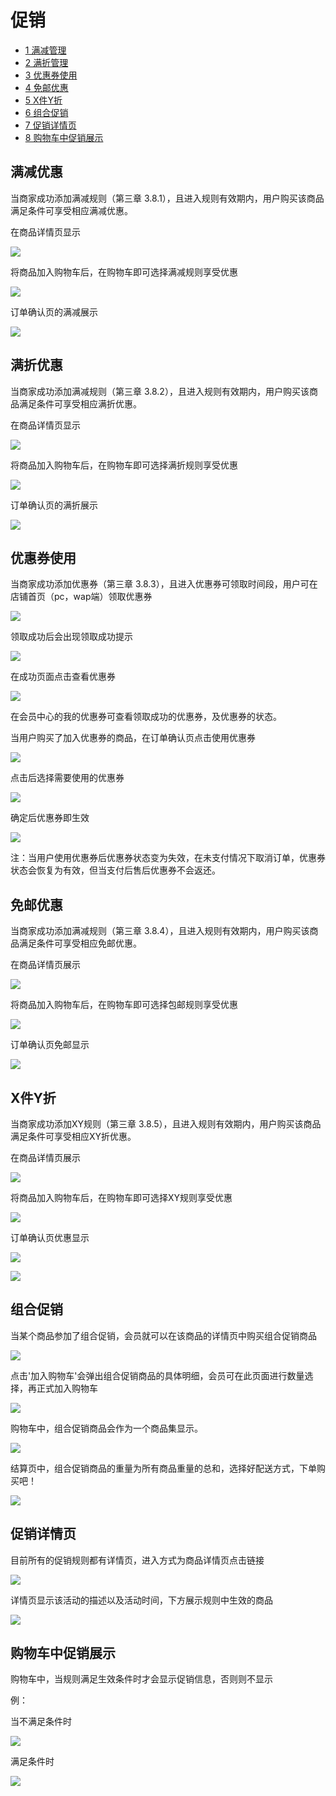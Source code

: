 # 促销

* [1 满减管理](#1)
* [2 满折管理](#2)
* [3 优惠券使用](#3)
* [4 免邮优惠](#4)
* [5 X件Y折](#5)
* [6 组合促销](#6)
* [7 促销详情页](#7)
* [8 购物车中促销展示](#8)

## <h2 id=1>满减优惠</h2>

当商家成功添加满减规则（第三章 3.8.1），且进入规则有效期内，用户购买该商品满足条件可享受相应满减优惠。

在商品详情页显示

![](images/237.png)

将商品加入购物车后，在购物车即可选择满减规则享受优惠

![](images/238.png)
 
订单确认页的满减展示

![](images/239.png)
 
## <h2 id=2>满折优惠</h2>

当商家成功添加满减规则（第三章 3.8.2），且进入规则有效期内，用户购买该商品满足条件可享受相应满折优惠。

在商品详情页显示

![](images/240.png)

将商品加入购物车后，在购物车即可选择满折规则享受优惠

![](images/241.png)

订单确认页的满折展示

![](images/242.png)
 
## <h2 id=3>优惠券使用</h2>

当商家成功添加优惠券（第三章 3.8.3），且进入优惠券可领取时间段，用户可在店铺首页（pc，wap端）领取优惠券

![](images/243.png)
 
领取成功后会出现领取成功提示

![](images/244.png)
 
在成功页面点击查看优惠券

![](images/245.png)

在会员中心的我的优惠券可查看领取成功的优惠券，及优惠券的状态。
 
当用户购买了加入优惠券的商品，在订单确认页点击使用优惠券

![](images/246.png)

点击后选择需要使用的优惠券

![](images/247.png)
 
确定后优惠券即生效

![](images/250.png)
 
注：当用户使用优惠券后优惠券状态变为失效，在未支付情况下取消订单，优惠券状态会恢复为有效，但当支付后售后优惠券不会返还。
 
## <h2 id=4>免邮优惠</h2>

当商家成功添加满减规则（第三章 3.8.4），且进入规则有效期内，用户购买该商品满足条件可享受相应免邮优惠。

在商品详情页展示

![](images/251.png)

将商品加入购物车后，在购物车即可选择包邮规则享受优惠

![](images/252.png)

订单确认页免邮显示

![](images/253.png)
 
## <h2 id=5>X件Y折</h2>

当商家成功添加XY规则（第三章 3.8.5），且进入规则有效期内，用户购买该商品满足条件可享受相应XY折优惠。

在商品详情页展示

![](images/254.png)

将商品加入购物车后，在购物车即可选择XY规则享受优惠

![](images/255.png)

订单确认页优惠显示

![](images/256.png)

![](images/257.png)
 

## <h2 id=6>组合促销</h2>

当某个商品参加了组合促销，会员就可以在该商品的详情页中购买组合促销商品

![](images/package-user01.png)

点击'加入购物车'会弹出组合促销商品的具体明细，会员可在此页面进行数量选择，再正式加入购物车

![](images/package-user02.png)

购物车中，组合促销商品会作为一个商品集显示。

![](images/package-user03.png)

结算页中，组合促销商品的重量为所有商品重量的总和，选择好配送方式，下单购买吧！

![](images/package-user04.png)

## <h2 id=7>促销详情页</h2>

目前所有的促销规则都有详情页，进入方式为商品详情页点击链接

![](images/258.png)

详情页显示该活动的描述以及活动时间，下方展示规则中生效的商品

![](images/259.png)
 
## <h2 id=8>购物车中促销展示</h2>

购物车中，当规则满足生效条件时才会显示促销信息，否则则不显示

例：

当不满足条件时

![](images/260.png)
 
满足条件时

![](images/261.png)
